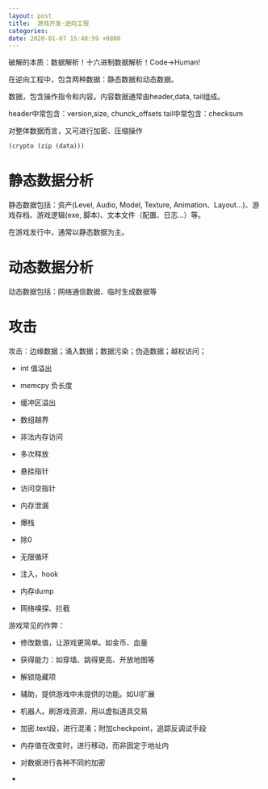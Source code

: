 ```yaml
---
layout: post
title:  游戏开发-逆向工程
categories: 
date: 2020-01-07 15:48:59 +0800
---
```


破解的本质：数据解析！十六进制数据解析！Code->Human!

在逆向工程中，包含两种数据：静态数据和动态数据。

数据，包含操作指令和内容。内容数据通常由header,data, tail组成。

header中常包含：version,size, chunck_offsets
tail中常包含：checksum


对整体数据而言，又可进行加密、压缩操作 
```lisp
(crypto (zip (data)))
```


# 静态数据分析
静态数据包括：资产(Level, Audio, Model, Texture, Animation、Layout...)、游戏存档、游戏逻辑(exe, 脚本)、文本文件（配置、日志...）等。

在游戏发行中，通常以静态数据为主。

# 动态数据分析
动态数据包括：网络通信数据、临时生成数据等

# 攻击
攻击：边缘数据；涌入数据；数据污染；伪造数据；越权访问；

- int 值溢出
- memcpy 负长度
- 缓冲区溢出
- 数组越界
- 非法内存访问
- 多次释放
- 悬挂指针
- 访问空指针
- 内存泄漏
- 爆栈
- 除0
- 无限循环


- 注入，hook
- 内存dump
- 网络嗅探、拦截

游戏常见的作弊：
- 修改数值，让游戏更简单。如金币、血量
- 获得能力：如穿墙、跳得更高、开放地图等
- 解锁隐藏项
- 辅助，提供游戏中未提供的功能。如UI扩展
- 机器人。刷游戏资源，用以虚拟道具交易


- 加密.text段，进行混淆；附加checkpoint，追踪反调试手段
- 内存值在改变时，进行移动，而非固定于地址内
- 对数据进行各种不同的加密
- 

